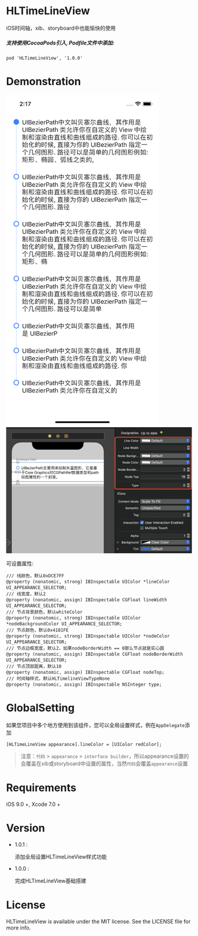 # HLTimeLineView
iOS时间轴，xib、storyboard中也能愉快的使用

##### 支持使用CocoaPods引入, Podfile文件中添加:

``` objc
pod 'HLTimeLineView', '1.0.0'
```

# Demonstration

![image](https://github.com/huangchangweng/HLTimeLineView/blob/main/ScreenShot.png)
![image](https://github.com/huangchangweng/HLTimeLineView/blob/main/1655965224909.jpg)

可设置属性:<p>

``` objc
/// 线颜色，默认0xDCE7FF
@property (nonatomic, strong) IBInspectable UIColor *lineColor UI_APPEARANCE_SELECTOR;
/// 线宽度，默认2
@property (nonatomic, assign) IBInspectable CGFloat lineWidth UI_APPEARANCE_SELECTOR;
/// 节点背景颜色，默认whiteColor
@property (nonatomic, strong) IBInspectable UIColor *nodeBackgroundColor UI_APPEARANCE_SELECTOR;
/// 节点颜色，默认0x4181FE
@property (nonatomic, strong) IBInspectable UIColor *nodeColor UI_APPEARANCE_SELECTOR;
/// 节点边框宽度，默认2，如果nodeBorderWidth == 0那么节点就是实心圆
@property (nonatomic, assign) IBInspectable CGFloat nodeBorderWidth UI_APPEARANCE_SELECTOR;
/// 节点顶部距离，默认10
@property (nonatomic, assign) IBInspectable CGFloat nodeTop;
/// 时间轴样式，默认HLTimelineViewTypeNone
@property (nonatomic, assign) IBInspectable NSInteger type;
```

# GlobalSetting

如果您项目中多个地方使用到该组件，您可以全局设置样式，例在`AppDelegate`添加

``` objc
[HLTimeLineView appearance].lineColor = [UIColor redColor];
```

> 注意：`代码` > `appearance` > `interface builder`，所以appearance设置的会覆盖在xib或storyboard中设置的属性，当然`代码`会覆盖`appearance`设置

# Requirements

iOS 9.0 +, Xcode 7.0 +

# Version

* 1.0.1 :

  添加全局设置HLTimeLineView样式功能
  
* 1.0.0 :

  完成HLTimeLineView基础搭建

# License

HLTimeLineView is available under the MIT license. See the LICENSE file for more info.
